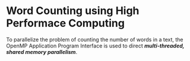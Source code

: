 # Word Counting using High Performace Computing
To parallelize the problem of counting the number of words in a text, the OpenMP Application Program Interface
is used to direct ***multi-threaded, shared memory parallelism***.
